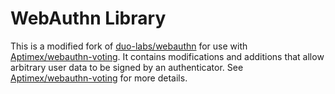 WebAuthn Library
=============

This is a modified fork of [duo-labs/webauthn](https://github.com/duo-labs/webauthn) for use with [Aptimex/webauthn-voting](https://github.com/Aptimex/webauthn-voting). It contains modifications and additions that allow arbitrary user data to be signed by an authenticator. See [Aptimex/webauthn-voting](https://github.com/Aptimex/webauthn-voting) for more details. 
